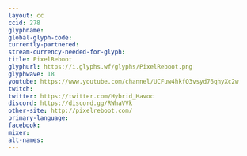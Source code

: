 ```yaml
---
layout: cc
ccid: 278
glyphname: 
global-glyph-code: 
currently-partnered: 
stream-currency-needed-for-glyph: 
title: PixelReboot
glyphurl: https://i.glyphs.wf/glyphs/PixelReboot.png
glyphwave: 18
youtube: https://www.youtube.com/channel/UCFuw4hkfO3vsyd76qhyXc2w
twitch: 
twitter: https://twitter.com/Hybrid_Havoc
discord: https://discord.gg/RWhaVVk
other-site: http://pixelreboot.com/
primary-language: 
facebook: 
mixer: 
alt-names: 
---
```



